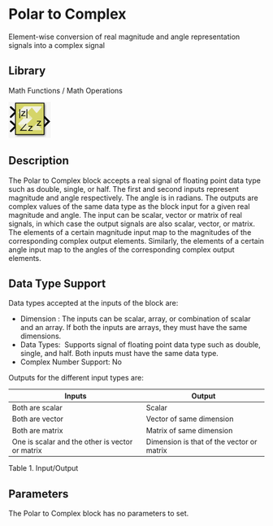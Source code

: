 # Polar to Complex

Element-wise conversion of real magnitude and angle representation
signals into a complex signal

## Library

Math Functions / Math Operations

![](./Images/fpl1532106955960.png)

## Description

The Polar to Complex block accepts a real signal of floating point data
type such as double, single, or half. The first and second
inputs represent magnitude and angle respectively. The angle is in
radians. The outputs are complex values of the same data type as the
block input for a given real magnitude and angle. The input can
be scalar, vector or matrix of real signals, in which case the output
signals are also scalar, vector, or matrix. The elements of a certain
magnitude input map to the magnitudes of the corresponding complex
output elements. Similarly, the elements of a certain angle input map to
the angles of the corresponding complex output elements.

## Data Type Support

Data types accepted at the inputs of the block are:

- Dimension : The inputs can be scalar, array, or combination of scalar
  and an array. If both the inputs are arrays, they must have the same
  dimensions.
- Data Types:  Supports signal of floating point data type such
  as double, single, and half. Both inputs must have the same data type.
- Complex Number Support: No

Outputs for the different input types are:

| Inputs                                          | Output                                    |
|-------------------------------------------------|-------------------------------------------|
| Both are scalar                                 | Scalar                                    |
| Both are vector                                 | Vector of same dimension                  |
| Both are matrix                                 | Matrix of same dimension                  |
| One is scalar and the other is vector or matrix | Dimension is that of the vector or matrix |

Table 1. Input/Output

## Parameters

The Polar to Complex block has no parameters to set.
